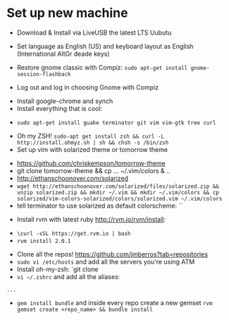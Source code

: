 Set up new machine
========

* Download & Install via LiveUSB the latest LTS Uubutu
 - Set language as English (US) and keyboard layout as English (International AltGr deade keys)
* Restore gnome classic with Compiz: `sudo apt-get install gnome-session-flashback`
 - Log out and log in choosing Gnome with Compiz
* Install google-chrome and synch
* Install everything that is cool:
 - `sudo apt-get install guake terminator git vim vim-gtk tree curl`
* Oh my ZSH! `sudo-apt get install zsh && curl -L http://install.ohmyz.sh | sh && chsh -s /bin/zsh`
* Set up vim with solarized theme or tomorrow theme
 - https://github.com/chriskempson/tomorrow-theme
 - git clone tomorrow-theme && cp ... ~/.vim/colors & ..
 - http://ethanschoonover.com/solarized
 - `wget http://ethanschoonover.com/solarized/files/solarized.zip && unzip solarized.zip && mkdir ~/.vim && mkdir ~/.vim/colors && cp solarized/vim-colors-solarized/colors/solarized.vim ~/.vim/colors`
 - tell terminator to use solarized as default colorscheme: ``
* Install rvm with latest ruby http://rvm.io/rvm/install:
 - `\curl -sSL https://get.rvm.io | bash`
 - `rvm install 2.0.1`
* Clone all the repos! https://github.com/jmberros?tab=repositories
* `sudo vi /etc/hosts` and add all the servers you're using ATM
* Install oh-my-zsh: `git clone 
* `vi ~/.zshrc` and add all the aliases:
```
...
```
* `gem install bundle` and inside every repo create a new gemset `rvm gemset create <repo_name> && bundle install`
